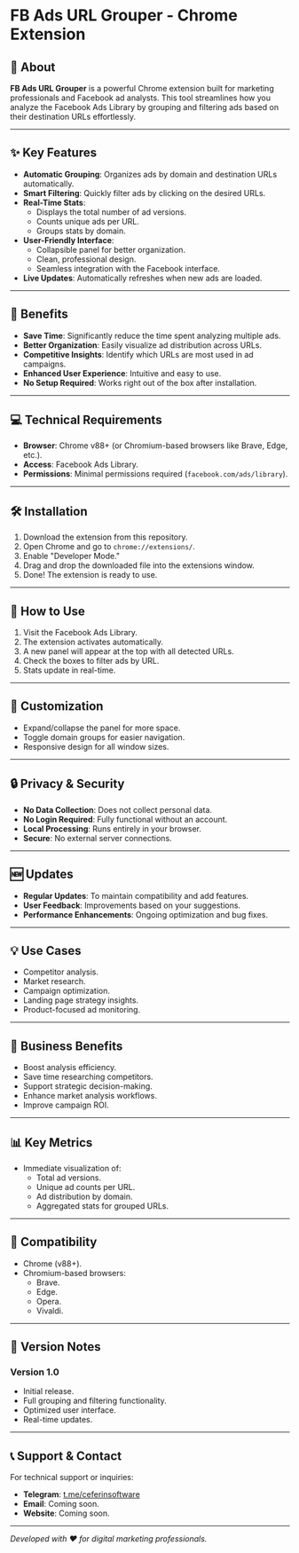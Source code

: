 # FB Ads URL Grouper - Chrome Extension  

## 🎯 About  

**FB Ads URL Grouper** is a powerful Chrome extension built for marketing professionals and Facebook ad analysts. This tool streamlines how you analyze the Facebook Ads Library by grouping and filtering ads based on their destination URLs effortlessly.  

---

## ✨ Key Features  

- **Automatic Grouping**: Organizes ads by domain and destination URLs automatically.  
- **Smart Filtering**: Quickly filter ads by clicking on the desired URLs.  
- **Real-Time Stats**:  
  - Displays the total number of ad versions.  
  - Counts unique ads per URL.  
  - Groups stats by domain.  
- **User-Friendly Interface**:  
  - Collapsible panel for better organization.  
  - Clean, professional design.  
  - Seamless integration with the Facebook interface.  
- **Live Updates**: Automatically refreshes when new ads are loaded.  

---

## 🚀 Benefits  

- **Save Time**: Significantly reduce the time spent analyzing multiple ads.  
- **Better Organization**: Easily visualize ad distribution across URLs.  
- **Competitive Insights**: Identify which URLs are most used in ad campaigns.  
- **Enhanced User Experience**: Intuitive and easy to use.  
- **No Setup Required**: Works right out of the box after installation.  

---

## 💻 Technical Requirements  

- **Browser**: Chrome v88+ (or Chromium-based browsers like Brave, Edge, etc.).  
- **Access**: Facebook Ads Library.  
- **Permissions**: Minimal permissions required (`facebook.com/ads/library`).  

---

## 🛠️ Installation  

1. Download the extension from this repository.  
2. Open Chrome and go to `chrome://extensions/`.  
3. Enable "Developer Mode."  
4. Drag and drop the downloaded file into the extensions window.  
5. Done! The extension is ready to use.  

---

## 📖 How to Use  

1. Visit the Facebook Ads Library.  
2. The extension activates automatically.  
3. A new panel will appear at the top with all detected URLs.  
4. Check the boxes to filter ads by URL.  
5. Stats update in real-time.  

---

## 🎨 Customization  

- Expand/collapse the panel for more space.  
- Toggle domain groups for easier navigation.  
- Responsive design for all window sizes.  

---

## 🔒 Privacy & Security  

- **No Data Collection**: Does not collect personal data.  
- **No Login Required**: Fully functional without an account.  
- **Local Processing**: Runs entirely in your browser.  
- **Secure**: No external server connections.  

---

## 🆕 Updates  

- **Regular Updates**: To maintain compatibility and add features.  
- **User Feedback**: Improvements based on your suggestions.  
- **Performance Enhancements**: Ongoing optimization and bug fixes.  

---

## 💡 Use Cases  

- Competitor analysis.  
- Market research.  
- Campaign optimization.  
- Landing page strategy insights.  
- Product-focused ad monitoring.  

---

## 🌟 Business Benefits  

- Boost analysis efficiency.  
- Save time researching competitors.  
- Support strategic decision-making.  
- Enhance market analysis workflows.  
- Improve campaign ROI.  

---

## 📊 Key Metrics  

- Immediate visualization of:  
  - Total ad versions.  
  - Unique ad counts per URL.  
  - Ad distribution by domain.  
  - Aggregated stats for grouped URLs.  

---

## 🔄 Compatibility  

- Chrome (v88+).  
- Chromium-based browsers:  
  - Brave.  
  - Edge.  
  - Opera.  
  - Vivaldi.  

---

## 📝 Version Notes  

### Version 1.0  
- Initial release.  
- Full grouping and filtering functionality.  
- Optimized user interface.  
- Real-time updates.  

---

## 📞 Support & Contact  

For technical support or inquiries:  
- **Telegram**: [t.me/ceferinsoftware](https://t.me/ceferinsoftware)  
- **Email**: Coming soon.  
- **Website**: Coming soon.  

---  

*Developed with ❤️ for digital marketing professionals.*  
